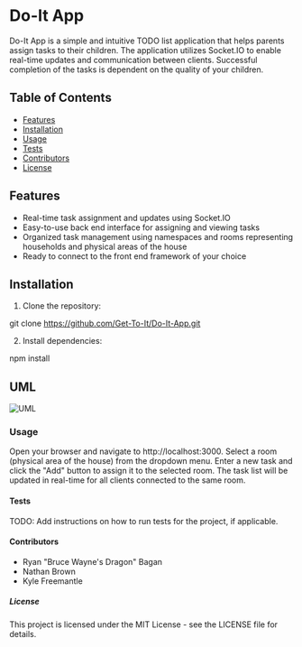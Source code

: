 # Do-It App

Do-It App is a simple and intuitive TODO list application that helps parents assign tasks to their children. The application utilizes Socket.IO to enable real-time updates and communication between clients.  Successful completion of the tasks is dependent on the quality of your children.


## Table of Contents

- [Features](#features)
- [Installation](#installation)
- [Usage](#usage)
- [Tests](#tests)
- [Contributors](#contributors)
- [License](#license)

## Features

- Real-time task assignment and updates using Socket.IO
- Easy-to-use back end interface for assigning and viewing tasks
- Organized task management using namespaces and rooms representing households and physical areas of the house
- Ready to connect to the front end framework of your choice

## Installation

1. Clone the repository:

git clone https://github.com/Get-To-It/Do-It-App.git

2. Install dependencies:

npm install

## UML

![UML](https://ryanbagan473965.invisionapp.com/freehand/-JsYWQMMfW?dsid_h=453d83f8474c0e742fb196b674417abb752a69bfc23845cbfa980c76b69ee9d2&uid_h=8763c6b09f43b58516c3116e2c7eef7892fc1b56a5800102d0af6ab36eb6446c)

### Usage

Open your browser and navigate to http://localhost:3000.
Select a room (physical area of the house) from the dropdown menu.
Enter a new task and click the "Add" button to assign it to the selected room.
The task list will be updated in real-time for all clients connected to the same room.

#### Tests

TODO: Add instructions on how to run tests for the project, if applicable.

#### Contributors

- Ryan "Bruce Wayne's Dragon" Bagan
- Nathan Brown
- Kyle Freemantle

##### License

This project is licensed under the MIT License - see the LICENSE file for details.

